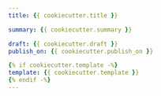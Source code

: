```yaml
---
title: {{ cookiecutter.title }}

summary: {{ cookiecutter.summary }}

draft: {{ cookiecutter.draft }}
publish_on: {{ cookiecutter.publish_on }}

{% if cookiecutter.template -%}
template: {{ cookiecutter.template }}
{% endif -%}
---
```

